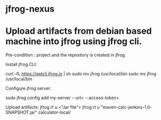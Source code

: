 # jfrog-nexus

# Upload artifacts from debian based machine into jfrog using jfrog cli.
Pre-condition : project and the repository is created in jfrog.

Install jfrog CLI:

curl -fL https://getcli.jfrog.io | sh
sudo mv jfrog /usr/local/bin
sudo mv jfrog /usr/local/bin

Configure jfrog server:

sudo jfrog config add my-server  --url=<jfrog url> --access-token= <jfrog access token>


Upload artifacts:
jfrog rt u <"Jar file"> <Repo-name>
jfrog rt u   "maven-calc-jenkins-1.0-SNAPSHOT.jar" calculator-local/

